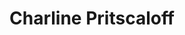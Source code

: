 ---
title: "Charline Pritscaloff"
url: /orleans/charline-pritscaloff-halles-chatelet/
shop: fleuriste
---